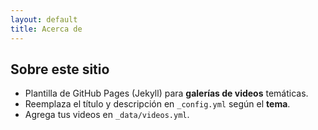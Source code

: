 ```yaml
---
layout: default
title: Acerca de
---
```

## Sobre este sitio

- Plantilla de GitHub Pages (Jekyll) para **galerías de videos** temáticas.
- Reemplaza el título y descripción en `_config.yml` según el **tema**.
- Agrega tus videos en `_data/videos.yml`.
